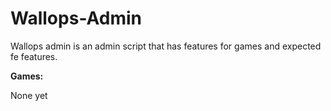# Wallops-Admin

Wallops admin is an admin script that has features for games and expected fe features.

**Games:**

None yet
